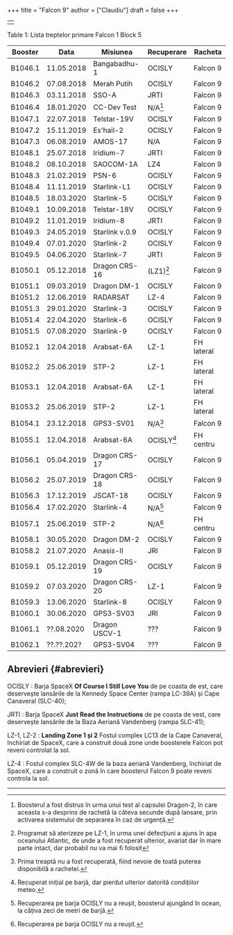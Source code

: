 +++
title = "Falcon 9"
author = ["Claudiu"]
draft = false
+++

|  |
|--|
|  |

<div class="table-caption">
  <span class="table-number">Table 1</span>:
  Lista treptelor primare Falcon 1 Block 5
</div>

| Booster | Data       | Misiunea       | Recuperare    | Racheta    |
|---------|------------|----------------|---------------|------------|
| B1046.1 | 11.05.2018 | Bangabadhu-1   | OCISLY        | Falcon 9   |
| B1046.2 | 07.08.2018 | Merah Putih    | OCISLY        | Falcon 9   |
| B1046.3 | 03.11.2018 | SSO-A          | JRTI          | Falcon 9   |
| B1046.4 | 18.01.2020 | CC-Dev Test    | N/A[^fn:1]    | Falcon 9   |
| B1047.1 | 22.07.2018 | Telstar-19V    | OCISLY        | Falcon 9   |
| B1047.2 | 15.11.2019 | Es'hail-2      | OCISLY        | Falcon 9   |
| B1047.3 | 06.08.2019 | AMOS-17        | N/A           | Falcon 9   |
| B1048.1 | 25.07.2018 | Iridium-7      | JRTI          | Falcon 9   |
| B1048.2 | 08.10.2018 | SAOCOM-1A      | LZ4           | Falcon 9   |
| B1048.3 | 21.02.2019 | PSN-6          | OCISLY        | Falcon 9   |
| B1048.4 | 11.11.2019 | Starlink-L1    | OCISLY        | Falcon 9   |
| B1048.5 | 18.03.2020 | Starlink-5     | OCISLY        | Falcon 9   |
| B1049.1 | 10.09.2018 | Telstar-18V    | OCISLY        | Falcon 9   |
| B1049.2 | 11.01.2019 | Iridium-8      | JRTI          | Falcon 9   |
| B1049.3 | 24.05.2019 | Starlink v.0.9 | OCISLY        | Falcon 9   |
| B1049.4 | 07.01.2020 | Starlink-2     | OCISLY        | Falcon 9   |
| B1049.5 | 04.06.2020 | Starlink-7     | JRTI          | Falcon 9   |
| B1050.1 | 05.12.2018 | Dragon CRS-16  | (LZ1)[^fn:2]  | Falcon 9   |
| B1051.1 | 09.03.2019 | Dragon DM-1    | OCISLY        | Falcon 9   |
| B1051.2 | 12.06.2019 | RADARSAT       | LZ-4          | Falcon 9   |
| B1051.3 | 29.01.2020 | Starlink-3     | OCISLY        | Falcon 9   |
| B1051.4 | 22.04.2020 | Starlink-6     | OCISLY        | Falcon 9   |
| B1051.5 | 07.08.2020 | Starlink-9     | OCISLY        | Falcon 9   |
| B1052.1 | 12.04.2018 | Arabsat-6A     | LZ-1          | FH lateral |
| B1052.2 | 25.06.2019 | STP-2          | LZ-1          | FH lateral |
| B1053.1 | 12.04.2018 | Arabsat-6A     | LZ-1          | FH lateral |
| B1053.2 | 25.06.2019 | STP-2          | LZ-1          | FH lateral |
| B1054.1 | 23.12.2018 | GPS3-SV01      | N/A[^fn:3]    | Falcon 9   |
| B1055.1 | 12.04.2018 | Arabsat-6A     | OCISLY[^fn:4] | FH centru  |
| B1056.1 | 05.04.2019 | Dragon CRS-17  | OCISLY        | Falcon 9   |
| B1056.2 | 25.07.2019 | Dragon CRS-18  | OCISLY        | Falcon 9   |
| B1056.3 | 17.12.2019 | JSCAT-18       | OCISLY        | Falcon 9   |
| B1056.4 | 17.02.2020 | Starlink-4     | N/A[^fn:5]    | Falcon 9   |
| B1057.1 | 25.06.2019 | STP-2          | N/A[^fn:6]    | FH centru  |
| B1058.1 | 30.05.2020 | Dragon DM-2    | OCISLY        | Falcon 9   |
| B1058.2 | 21.07.2020 | Anasis-II      | JRI           | Falcon 9   |
| B1059.1 | 05.12.2019 | Dragon CRS-19  | OCISLY        | Falcon 9   |
| B1059.2 | 07.03.2020 | Dragon CRS-20  | LZ-1          | Falcon 9   |
| B1059.3 | 13.06.2020 | Starlink-8     | OCISLY        | Falcon 9   |
| B1060.1 | 30.06.2020 | GPS3-SV03      | JRI           | Falcon 9   |
| B1061.1 | ??.08.2020 | Dragon USCV-1  | ???           | Falcon 9   |
| B1062.1 | ??.??.202? | GPS3-SV04      | ???           | Falcon 9   |


## Abrevieri {#abrevieri}

OCISLY
: Barja SpaceX **Of Course I Still Love You** de pe coasta de est, care deservește lansările de la Kennedy Space Center (rampa LC-39A) și Cape Canaveral (SLC-40);


JRTI
: Barja SpaceX **Just Read the Instructions** de pe coasta de vest, care deservește lansările de la Baza Aeriană Vandenberg (rampa SLC-41);


LZ-1, LZ-2
: **Landing Zone 1 și 2** Fostul complex LC13 de la Cape Canaveral, închiriat de SpaceX, care a construit două zone unde boosterele Falcon pot reveni controlat la sol.


LZ-4
: Fostul complex SLC-4W de la baza aeriană Vandenberg, închiriat de SpaceX, care a construit o zonă în care boosterul Falcon 9 poate reveni controla la sol.

---

[^fn:1]: Boosterul a fost distrus în urma unui test al capsulei Dragon-2, în care aceasta s-a desprins de rachetă la câteva secunde după lansare, prin activarea sistemului de separarea în caz de urgență.
[^fn:2]: Programat să aterizeze pe LZ-1, în urma unei defecțiuni a ajuns în apa oceanului Atlantic, de unde a fost recuperat ulterior, avariat dar în mare parte intact, dar probabil nu va mai fi folosit
[^fn:3]: Prima treaptă nu a fost recuperată, fiind nevoie de toată puterea disponibilă a rachetei.
[^fn:4]: Recuperat inițial pe barjă, dar pierdut ulterior datorită condițiilor meteo.
[^fn:5]: Recuperarea pe barja OCISLY nu a reușit, boosterul ajungând în ocean, la câțiva zeci de metri de barjă.
[^fn:6]: Recuperarea pe barja OCISLY nu a reușit.